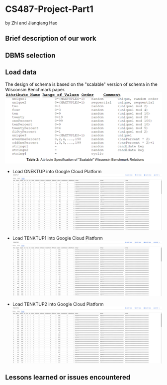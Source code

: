 # CS487-Project-Part1
by Zhi and Jianqiang Hao
## Brief description of our work

## DBMS selection

## Load data
The design of schema is based on the "scalable" version of schema in the Wisconsin Benchmark paper.
![](img/wisconsin.png)

* Load ONEKTUP into Google Cloud Platform
![](img/onek_gcp.png)

* Load TENKTUP1 into Google Cloud Platform
![](img/tenk1_gcp.png)

* Load TENKTUP2 into Google Cloud Platform
![](img/tenk2_gcp.png)


## Lessons learned or issues encountered
